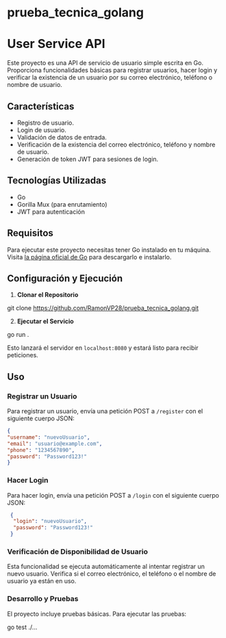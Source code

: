 # prueba_tecnica_golang

# User Service API

Este proyecto es una API de servicio de usuario simple escrita en Go. Proporciona funcionalidades básicas para registrar usuarios, hacer login y verificar la existencia de un usuario por su correo electrónico, teléfono o nombre de usuario.

## Características

- Registro de usuario.
- Login de usuario.
- Validación de datos de entrada.
- Verificación de la existencia del correo electrónico, teléfono y nombre de usuario.
- Generación de token JWT para sesiones de login.

## Tecnologías Utilizadas

- Go
- Gorilla Mux (para enrutamiento)
- JWT para autenticación

## Requisitos

Para ejecutar este proyecto necesitas tener Go instalado en tu máquina. Visita [la página oficial de Go](https://golang.org/) para descargarlo e instalarlo.

## Configuración y Ejecución

1. **Clonar el Repositorio**

git clone https://github.com/RamonVP28/prueba_tecnica_golang.git


2. **Ejecutar el Servicio**

go run .

Esto lanzará el servidor en `localhost:8080` y estará listo para recibir peticiones.

## Uso

### Registrar un Usuario

Para registrar un usuario, envía una petición POST a `/register` con el siguiente cuerpo JSON:

```json
{
"username": "nuevoUsuario",
"email": "usuario@example.com",
"phone": "1234567890",
"password": "Password123!"
}
```

### Hacer Login

Para hacer login, envía una petición POST a `/login` con el siguiente cuerpo JSON:
```json
 {
  "login": "nuevoUsuario",
  "password": "Password123!"
 }
```

### Verificación de Disponibilidad de Usuario

Esta funcionalidad se ejecuta automáticamente al intentar registrar un nuevo usuario. Verifica si el correo electrónico, el teléfono o el nombre de usuario ya están en uso.

### Desarrollo y Pruebas

El proyecto incluye pruebas básicas. Para ejecutar las pruebas:

go test ./...

